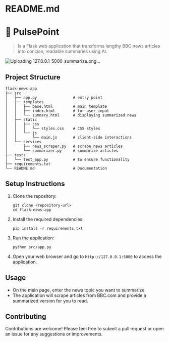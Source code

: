 # README.md

# 📰 PulsePoint

> Is a Flask web application that transforms lengthy BBC news articles into concise, readable summaries using AI.


![Uploading 127.0.0.1_5000_summarize.png…]()



## Project Structure

```
flask-news-app
├── src
│   ├── app.py                # entry point
│   ├── templates            
│   │   ├── base.html         # main template
│   │   ├── index.html        # for user input
│   │   └── summary.html      # displaying summarized news
│   ├── static                
│   │   ├── css
│   │   │   └── styles.css    # CSS styles 
│   │   └── js
│   │       └── main.js       # client-side interactions
│   └── services              
│       ├── news_scraper.py   # scrape news articles
│       └── summarizer.py     # summarize articles
├── tests                    
│   └── test_app.py           # to ensure functionality
├── requirements.txt        
└── README.md                 # Documentation
```

## Setup Instructions

1. Clone the repository:
   ```
   git clone <repository-url>
   cd flask-news-app
   ```

2. Install the required dependencies:
   ```
   pip install -r requirements.txt
   ```

3. Run the application:
   ```
   python src/app.py
   ```

4. Open your web browser and go to `http://127.0.0.1:5000` to access the application.

## Usage

- On the main page, enter the news topic you want to summarize.
- The application will scrape articles from BBC.com and provide a summarized version for you to read.

## Contributing

Contributions are welcome! Please feel free to submit a pull request or open an issue for any suggestions or improvements.
